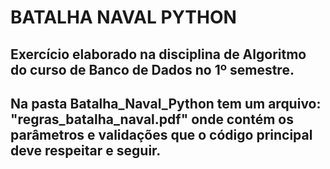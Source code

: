 # BATALHA NAVAL PYTHON
## Exercício elaborado na disciplina de Algoritmo do curso de Banco de Dados no 1º semestre.
## Na pasta Batalha_Naval_Python tem um arquivo: "regras_batalha_naval.pdf" onde contém os parâmetros e validações que o código principal deve respeitar e seguir.
